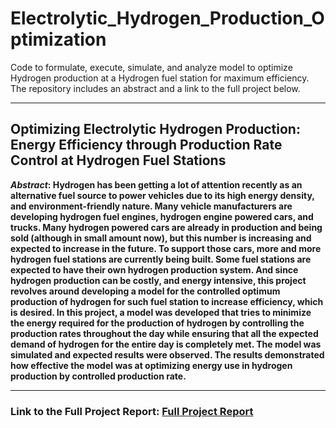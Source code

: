 # Electrolytic_Hydrogen_Production_Optimization
Code to formulate, execute, simulate, and analyze model to optimize Hydrogen production at a Hydrogen fuel station for maximum efficiency. The repository includes an abstract and a link to the full project below.

---

## **Optimizing Electrolytic Hydrogen Production: Energy Efficiency through Production Rate Control at Hydrogen Fuel Stations**

**_Abstract_: Hydrogen has been getting a lot of attention recently as an alternative fuel source to power vehicles due to its high energy density, and environment-friendly nature. Many vehicle manufacturers are developing hydrogen fuel engines, hydrogen engine powered cars, and trucks. Many hydrogen powered cars are already in production and being sold (although in small amount now), but this number is increasing and expected to increase in the future. To support those cars, more and more hydrogen fuel stations are currently being built. Some fuel stations are expected to have their own hydrogen production system. And since hydrogen production can be costly, and energy intensive, this project revolves around developing a model for the controlled optimum production of hydrogen for such fuel station to increase efficiency, which is desired. In this project, a model was developed that tries to minimize the energy required for the production of hydrogen by controlling the production rates throughout the day while ensuring that all the expected demand of hydrogen for the entire day is completely met. The model was simulated and expected results were observed. The results demonstrated how effective the model was at optimizing energy use in hydrogen production by controlled production rate.**

---

### Link to the Full Project Report: [Full Project Report](https://drive.google.com/file/d/1c2LSO1rwex2hQElxL9wOlr5bHid2MDzb/view?usp=drive_link)
